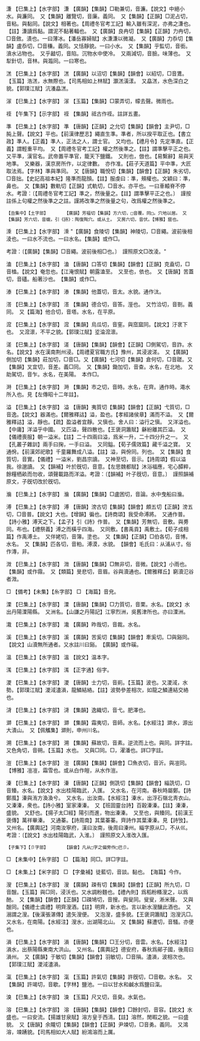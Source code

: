 <!-- { "loadSidebar": true } -->
溓	【巳集上】【水字部】	溓	【廣韻】【集韻】□勒兼切，音濂。【說文】中絕小水。與濂同。　又【集韻】離覽切，音廉。義同。　又【集韻】【正韻】□泥占切，音粘。與黏同。【說文】相著也。【周禮冬官考工記】輸入雖有深泥，亦弗之溓也。【註】溓讀爲黏。謂泥不黏著輻也。　又【廣韻】良冉切【集韻】【正韻】力冉切，□音斂。漬也。一曰薄冰。【潘岳寡婦賦】水溓溓以微凝。　又【廣韻】力忝切【集韻】盧忝切，□音稴。義同。又恬靜貌。一曰小水。　又【集韻】乎監切，音銜。濆水沾物也。　又乎韽切，音陷。沉物水中使冷。　又兩減切，音臉。味薄也。　又犁針切，音林。與瀶同。一曰寒也。

溔	【巳集上】【水字部】	溔	【廣韻】以沼切【集韻】【韻會】以紹切，□音鷕。【玉篇】浩溔，水無際也。【司馬相如上林賦】灝溔潢漾。　又皛溔，水色深白之貌。【郭璞江賦】沆瀁皛溔。

溕	【巳集上】【水字部】	溕	【玉篇】【集韻】□蒙弄切，幪去聲。微雨也。

祬	【午集下】【示字部】	祬	【集韻】祗古作祬。註詳五畫。

準	【巳集上】【水字部】	準	【唐韻】【正韻】之允切【集韻】【韻會】主尹切，□肫上聲。【說文】平也。【前漢律歷志】繩直生準。準者，所以揆平取正也。【書立政】準人。【正義】準人，正法之人，謂士官。　又均也。【禮月令】先定準直。【正義】謂輕重平均。　又【周禮冬官考工記】權之然後準之。【註】謂準擊平正之也。　又平準，漢官名。武帝置平準官，籠天下鹽鐵。　又則也，倣也。【易繫辭】易與天地準。　又樂器，漢京房所作，以定律數。　亦作准。【莊子天道篇】平中準，大匠取法焉。【字林】準與準同。　又【唐韻】職悅切【集韻】【韻會】【正韻】朱劣切，□音拙。【史記高祖本紀】隆準而龍顏。【註】服虔曰：準，頰權也。文穎曰：準，鼻也。　又【集韻】數軌切【正韻】式軌切，□音水。亦平也。一曰車轅脊不停水。考證：〔【周禮冬官考工記】準之，然後量之。【註】謂準擊平正之也。〕　謹按註係上句權之然後準之之註。謹將改準之然後量之句，改爲權之然後準之。 

	【丑集中】【土字部】		【廣韻】芳福切【集韻】方六切，□音覆。同□。穴地以居。　又【集韻】芳六切，音蝮。引《詩》：陶復陶穴。或从土。　又房六切，音伏。【博雅】窟也。

溗	【巳集上】【水字部】	溗	"【廣韻】食陵切【集韻】神陵切，□音繩。波前後相淩也。一曰水不流也。一曰水名。【集韻】或作□。

考證：〔【廣韻】【集韻】□音繩。波前後相□也。〕　謹照原文□改淩。"

溘	【巳集上】【水字部】	溘	【唐韻】口答切【集韻】【韻會】【正韻】克盍切，□音榼。【說文】奄忽也。【江淹恨賦】朝露溘至。　又至也，依也。　又【唐韻】苦蓋切，音礚。船著沙也。　【集韻】或作□。

溙	【巳集上】【水字部】	溙	【集韻】他蓋切，音太。水貌。通作汰。

溚	【巳集上】【水字部】	溚	【集韻】德合切，音答。溼也。　又竹洽切，音劄。義同。　又【篇海】他合切，音塔。水名，在平原。

溛	【巳集上】【水字部】	溛	【集韻】烏瓜切，音窐。與窊窳同。【說文】汙衺下也。　又溛瀤，不平之貌。【郭璞江賦】垽淪溛瀤。

溠	【巳集上】【水字部】	溠	【唐韻】【集韻】【韻會】【正韻】□側駕切，音詐。水名。【說文】水在漢南荆州浸。【周禮夏官職方氏】豫州，其浸波溠。　又【廣韻】側加切【集韻】莊加切，□音□。又【廣韻】七河切【集韻】倉何切，□音蹉。又【集韻】叉宜切，音差。義□同。　又【集韻】鋤加切，音查。水名，在北地。　又助駕切，音乍。水名，在美陽。　本作□。

溡	【巳集上】【水字部】	溡	【集韻】市之切，音時。水名，在齊。通作時。澠水所入也。見【左傳昭十二年註】。

溢	【巳集上】【水字部】	溢	【唐韻】夷質切【集韻】【韻會】【正韻】弋質切，□音逸。【說文】器滿也。【爾雅釋詁】溢，盈也。【孝經諸侯章】滿而不溢。　又【爾雅釋詁】溢，靜也。【疏】盈溢者宜靜。又愼也。舍人曰：溢行之愼。　又洋溢也。【中庸】洋溢乎中國。　又匹溢，聲四散也。【王褒洞簫賦】龢紛離其匹溢。　又【儀禮喪服】朝一溢米。【註】二十四兩曰溢，爲米一升，二十四分升之一。　又【孔叢子雜訓】兩手曰掬，一手曰溢。　又同鎰。【荀子儒效篇】藏千溢之寶。　又通佾。【前漢郊祀歌】千童羅舞成八溢。【註】溢，與佾同。列也。　又【集韻】食質切，音實。【儀禮】一溢米，劉昌宗讀。　又神至切，音示。【詩周頌】假以溢我。徐邈讀。　又【韻補】叶於旣切，音意。【左思魏都賦】沐浴福應，宅心醰粹，餘糧栖畝而勿收，頌聲載路而洋溢。考證：〔【韻補】叶子旣切，音意。〕　謹照韻補原文，子旣切改於旣切。 

溣	【巳集上】【水字部】	溣	【廣韻】【集韻】□盧困切，音論。水中曳船曰溣。

溥	【巳集上】【水字部】	溥	【唐韻】滂古切【集韻】【韻會】頗五切【正韻】滂五切，□音普。【說文】大也。【增韻】徧也。【詩商頌】我受命溥將。　又通作普。【詩小雅】溥天之下。【孟子】引《詩》作普。　又【集韻】芳無切，音敷。與旉同。布也。【禮祭義】溥之而橫乎四海。　又同敷。【書禹貢】禹敷土。【荀子成相篇】作禹溥土。　又伴姥切，音簿。塗也。　又【集韻】【正韻】□伯各切，音博。水名。　又【集韻】匹各切，音粕。溥漠，水貌。　【韻會】毛氏曰：从浦从寸。俗作漙，非。

溦	【巳集上】【水字部】	溦	【唐韻】【集韻】□無非切，音微。【說文】小雨也。【集韻】或作霺。　又【類篇】旻悲切，音眉。谷與瀆通也。【爾雅釋丘】窮瀆氾谷者溦。

□	【備考】【未集】【糸字部】	□	【海篇】音皃。

溧	【巳集上】【水字部】	溧	【唐韻】【集韻】□力質切，音栗。水名。【說文】水出丹陽溧陽縣。　又洲名。【山謙之丹陽記】江寧烈洲，吳舊津所也。亦曰溧洲。

溨	【巳集上】【水字部】	溨	【廣韻】昨哉切，音裁。水名。

溪	【巳集上】【水字部】	溪	【廣韻】苦奚切【集韻】【韻會】牽奚切。□與谿同。【說文】山瀆無所通者。又水註川曰谿。　【廣韻】或作磎。

溫	【巳集上】【水字部】	溫	【說文】温本字。

溬	【巳集上】【水字部】	溬	【正字通】俗字。

溭	【巳集上】【水字部】	溭	【唐韻】士力切，音崱。【玉篇】波也。又溭淢，水勢。【郭璞江賦】溭淢濜溳，龍鱗結絡。【註】波勢參差相次，如龍之鱗連結交絡也。

浳	【巳集上】【水字部】	浳	【集韻】逸織切，音弋。肥澤也。

溮	【巳集上】【水字部】	溮	【集韻】霜夷切，音師。水名。【水經注】溮水，源出大潰山。　又【佩觿集】溮則，申州川名。

溯	【巳集上】【水字部】	溯	【集韻】蘇故切，音素。逆流而上也。與同。詳字註。　又色角切，音朔。【玉篇】水也。　又與□同。□，濯潘也。詳□字註。

溰	【巳集上】【水字部】	溰	【廣韻】【集韻】【韻會】□魚衣切，音沂。與凒同。【博雅】凒凒，霜雪也。或从白作皚，从水作溰。

溱	【巳集上】【水字部】	溱	【唐韻】【正韻】側詵切【集韻】【韻會】緇詵切，□音臻。水名。【說文】水出桂陽臨武，入匯。　又水名，在河南。春秋時屬鄭。【詩鄭風】溱與洧方渙渙兮。　又水名，出汝南。【水經注】溱水，出浮石嶺北靑衣山。　又溱溱，衆也。【詩小雅】室家溱溱。　又【班固靈台詩】百穀溱溱。【註】溱溱，盛貌。　又舒也。【揚子太□經】陽引而進，物出溱溱。　又至也，與臻同。【前漢王褒傳】萬祥畢溱。　又通蓁。【詩周南】其葉蓁蓁。齊詩作其葉溱溱。見【詩攷】。　又州名。【廣輿記】河南汝寧府，漢曰汝南，後周曰溱州。緇字原从□，不从巛。考證：〔【說文】水出桂陽臨武，入淮。〕　謹照原文入淮改入匯。 

	【子集下】【卩字部】		【韻會】凡从□字之偏旁作□巴卩。

□	【未集中】【糸字部】	□	【篇海】同□。詳□字註。

□	【未集上】【米字部】	□	【字彙補】徒藍切，音談。黏也。　【海篇】今作。

溲	【巳集上】【水字部】	溲	【廣韻】疎有切【集韻】【韻會】【正韻】所九切，□音醙。【玉篇】與□同，浸沃也。又水調粉麵也。【禮內則】爲稻粉糔溲之，以爲酏。　又【集韻】【韻會】【正韻】□疎鳩切，音搜。與叟同。叟叟，淅米聲。　又與醙同。【儀禮士虞禮】明齊溲酒。【註】明齊，新水也。言以新水溲釀此酒也。　又溺謂之溲。【後漢張湛傳】遣矢溲便。　又泡溲，盛多貌。【王褒洞簫賦】泡溲汎□。　又水名，在南陽。【水經注】溲水，出湖陽北山。　又【集韻】蘇遭切，音騷。亦便也。

溳	【巳集上】【水字部】	溳	【唐韻】【集韻】□王分切，音雲。水名。【水經注】溳水，出蔡陽縣東南大洪山。　又州名。【廣輿記】德安府，春秋爲鄖子國，後周曰溳州。　又【廣韻】于敏切【集韻】【韻會】羽敏切，□音隕。濜溳，波相次也。【郭璞江賦】溭淢濜溳。

滊	【巳集上】【水字部】	滊	【玉篇】許氣切【集韻】許旣切，□音欷。水名。　又【集韻】許竭切，音歇。【字林】鹽池。一曰以甘水和鹹水爲鹽曰滊。

溴	【巳集上】【水字部】	溴	【玉篇】尺又切，音臭。水氣也。

溶	【巳集上】【水字部】	溶	【唐韻】【集韻】【韻會】□餘封切，音容。【說文】水盛也。一曰安流。【揚雄甘泉賦】溶方皇于西淸。【註】溶然，閒暇之貌。一曰盛貌。　又【唐韻】余隴切【集韻】【韻會】【正韻】尹竦切，□音勇。義同。　又鴻溶，竦踴貌。【司馬相如大人賦】紛鴻溶而上厲。

